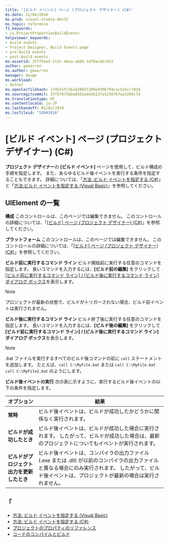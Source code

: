 ```yaml
---
title: '[ビルド イベント] ページ (プロジェクト デザイナー) (C#)'
ms.date: 11/04/2016
ms.prod: visual-studio-dev15
ms.topic: reference
f1_keywords:
- cs.ProjectPropertiesBuildEvents
helpviewer_keywords:
- build events
- Project Designer, Build Events page
- pre-build events
- post-build events
ms.assetid: 3fff9ae5-213c-46ea-a660-1d70acb6c922
author: gewarren
ms.author: gewarren
manager: douge
ms.workload:
- dotnet
ms.openlocfilehash: 1745fefc5b1d2065f209e9396794cac5a5cc782d
ms.sourcegitcommit: 37fb7075b0a65d2add3b137a5230767aa3266c74
ms.translationtype: HT
ms.contentlocale: ja-JP
ms.lasthandoff: 01/02/2019
ms.locfileid: "53943916"
---
```

# <a name="build-events-page-project-designer-c"></a>[ビルド イベント] ページ (プロジェクト デザイナー) (C#)
**プロジェクト デザイナー**の **[ビルド イベント]** ページを使用して、ビルド構成の手順を指定します。 また、あらゆるビルド後イベントを実行する条件を指定することもできます。 詳細については、「[方法 :ビルド イベントを指定する (C#)](../../ide/how-to-specify-build-events-csharp.md)」と「[方法:ビルド イベントを指定する (Visual Basic)](../../ide/how-to-specify-build-events-visual-basic.md)」を参照してください。

## <a name="uielement-list"></a>UIElement の一覧
 **構成** このコントロールは、このページでは編集できません。 このコントロールの詳細については、「[[ビルド] ページ (プロジェクト デザイナー) (C#)](../../ide/reference/build-page-project-designer-csharp.md)」を参照してください。

 **プラットフォーム** このコントロールは、このページでは編集できません。 このコントロールの詳細については、「[[ビルド] ページ (プロジェクト デザイナー) (C#)](../../ide/reference/build-page-project-designer-csharp.md)」を参照してください。

 **ビルド前に実行するコマンド ライン** ビルド開始前に実行する任意のコマンドを指定します。 長いコマンドを入力するには、**[ビルド前の編集]** をクリックして [[ビルド前に実行するコマンド ライン] / [ビルド後に実行するコマンド ライン] ダイアログ ボックス](../../ide/reference/pre-build-event-post-build-event-command-line-dialog-box.md)を表示します。

> [!NOTE]
> プロジェクトが最新の状態で、ビルドがトリガーされない場合、ビルド前イベントは実行されません。


 **ビルド後に実行するコマンド ライン** ビルド終了後に実行する任意のコマンドを指定します。 長いコマンドを入力するには、**[ビルド後の編集]** をクリックして **[ビルド前に実行するコマンド ライン] / [ビルド後に実行するコマンド ライン] ダイアログ ボックス**を表示します。

> [!NOTE]
> .bat ファイルを実行するすべてのビルド後コマンドの前に `call` ステートメントを追加します。 たとえば、`call C:\MyFile.bat` または `call C:\MyFile.bat call C:\MyFile2.bat` のようにします。


 **ビルド後イベントの実行** 次の表に示すように、実行するビルド後イベントの以下の条件を指定します。

|オプション|結果|
|------------|------------|
|**常時**|ビルド後イベントは、ビルドが成功したかどうかに関係なく実行されます。|
|**ビルドが成功したとき**|ビルド後イベントは、ビルドが成功した場合に実行されます。 したがって、ビルドが成功した場合は、最新のプロジェクトについてもイベントが実行されます。|
|**ビルドがプロジェクト出力を更新したとき**|ビルド後イベントは、コンパイラの出力ファイル (.exe または .dll) が以前のコンパイラの出力ファイルと異なる場合にのみ実行されます。 したがって、ビルド後イベントは、プロジェクトが最新の場合は実行されません。|

## <a name="see-also"></a>「

- [方法: ビルド イベントを指定する (Visual Basic)](../../ide/how-to-specify-build-events-visual-basic.md)
- [方法: ビルド イベントを指定する (C#)](../../ide/how-to-specify-build-events-csharp.md)
- [プロジェクトのプロパティのリファレンス](../../ide/reference/project-properties-reference.md)
- [コードのコンパイルとビルド](../../ide/compiling-and-building-in-visual-studio.md)